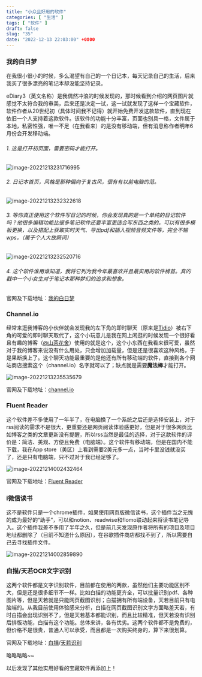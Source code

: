```yaml
---
title: "小众且好用的软件"
categories: [ "生活" ]
tags: [ "软件" ]
draft: false
slug: "35"
date: "2022-12-13 22:03:00" +0800
---
```




### 我的白日梦

在我很小很小的时候，多么渴望有自己的一个日记本，每天记录自己的生活，后来我买了很多漂亮的笔记本却没能坚持记录。

eDiary3（英文名称）是我偶然冲浪的时候发现的，那时候看到介绍的网页图片就感觉不太符合我的审美，后来还是决定一试，这一试就发现了这样一个宝藏软件，软件作者从20世纪初（具体时间我不记得）就开始免费开发这款软件，直到现在依旧一个人支持着这款软件。该软件的功能十分丰富，页面也别具一格，文件属于本地，私密性强，唯一不足（在我看来）的是没有移动端，但有消息称作者明年6月份会开发移动端。

###### 1. 这是打开初页面，需要密码才能打开。

![image-20221213231716995](https://blog.wangyunzi.com/2022/12/c69ac75e0e6e67aca8ed89ba8eb4d17b.png)

###### 2. 日记本首页，风格是那种偏向于复古风，很有有以前电脑的范。

![image-20221213232322618](https://blog.wangyunzi.com/2022/12/a08a60cf2087d8e571bd13e92b57bd61.png)

###### 3. 等你真正使用这个软件写日记的时候，你会发现真的是一个单纯的日记软件吗？他很多编辑功能比很多笔记软件还要丰富更适合写东西之类的。可以有很多模板更换，以及搭配上获取实时天气、导出pdf和插入视频音频文件等，完全不输wps。（属于个人大放厥词）

![image-20221213232520716](https://blog.wangyunzi.com/2022/12/7a9e3f0bc0a2468893a3ed1edbe64c27.png)

###### 4. 这个软件谁用谁知道，我将它列为我今年最喜欢并且最实用的软件榜首。真的戳中一个小女生对于笔记本那种梦幻的追求和想象。

官网及下载地址：[我的白日梦](http://www.haoxg.net/)

### Channel.io

经常来逛我博客的小伙伴就会发现我的左下角的即时聊天（原来是[Tidio](https://www.tidio.com/)）被右下角的可爱的即时聊天取代了，这个小玩意儿是我在网上闲逛的时候发现一个很好看且有趣的博客（[@山茶花舍](https://irithys.com/)）使用的就是这个，这个小东西在我看来很可爱，虽然对于我的博客来说没有什么用处，只会增加加载量，但是还是很喜欢这种风格，于是果断换上了。这个聊天功能最重要的是他还有所有移动端的软件，直接到各个网站商店搜索这个（channel.io）名字就可以了；缺点就是需要**魔法棒**才能打开。

![image-20221213235535679](https://blog.wangyunzi.com/2022/12/ee8bc4d4041fe93b73d0caa368efc92d.png)

官网及下载地址：[channel.io](https://channel.io/en)

### Fluent Reader

这个软件差不多使用了一年半了，在电脑换了一个系统之后还是选择安装上，对于rss阅读的需求不是很大，更重要还是网页阅读体验感更好，但是对于很多网页比如博客之类的文章更新没有提醒，所以rss当然是最佳的选择，对于这款软件的评价是：简洁、美观、方便且免费（电脑端）。这个软件有移动端，但是在国内不能下载，我在App store（美区）上看到需要2美元多一点，当时卡里没钱就没买了，还是只有电脑端，只不过对于我已经足够了。

![image-20221214002432464](https://blog.wangyunzi.com/2022/12/3b04313098f9fddb41434bacb0a31685.png)

官网及下载地址：[Fluent Reader](https://hyliu.me/fluent-reader/)

### i微信读书

这不是软件只是一个chrome插件，如果使用网页版微信读书，这个插件当之无愧的成为最好的“助手”，可以和notion、readwise和flomo联动起来将读书笔记导入。这个插件我差不多用了半年之久，但是前几天发现原作者将所有的项目及项目地址都删除了（目前不知道什么原因），在谷歌插件商店都找不到了，所以需要自己去寻找插件文件。

![image-20221214002859890](https://blog.wangyunzi.com/2022/12/49391d4e68b4a512514a0ef2958496f4.png)

### 白描/天若OCR文字识别

这两个软件都是文字识别软件，目前都在使用的两款，虽然他们主要功能区别不大，但是还是很多细节不一样。比如白描的功能更齐全，可以批量识别pdf、各种图片等，但是天若就是只能网页截图识别；白描拥有所有端设备，天若目前只有电脑端的。从我目前使用体验感来分析，白描在网页截图识别文字方面略差天若，有时白描会出现识别不了，但是天若基本都能识别，而且比较精准，但天若没有识别后排版功能，白描有这个功能。总体来讲，各有优劣。这两个软件都不是免费的，但价格不是很贵，普通人可以承受，而且都是一次购买终身的，算下来很划算。

官网及下载地址：[白描](https://baimiao.uzero.cn/)/[天若识别](https://ocr.tianruo.net/)

略略略略~~

以后发现了其他实用好看的宝藏软件再添加上！





